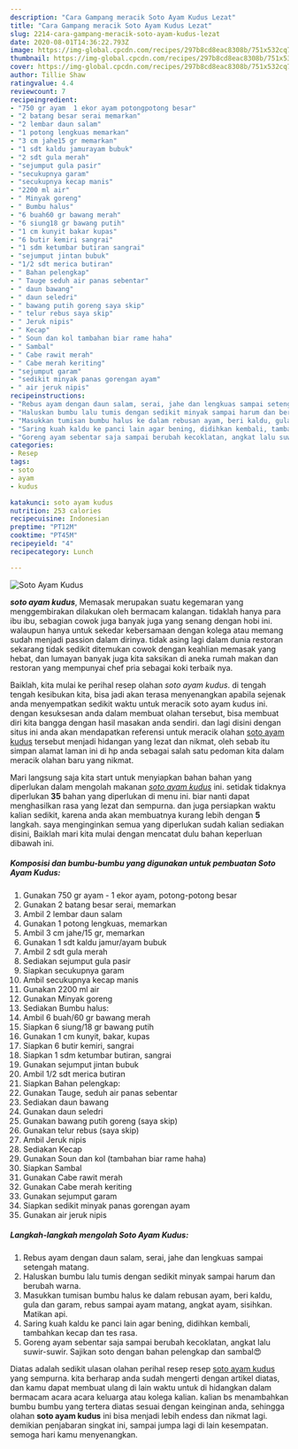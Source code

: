 ```yaml
---
description: "Cara Gampang meracik Soto Ayam Kudus Lezat"
title: "Cara Gampang meracik Soto Ayam Kudus Lezat"
slug: 2214-cara-gampang-meracik-soto-ayam-kudus-lezat
date: 2020-08-01T14:36:22.793Z
image: https://img-global.cpcdn.com/recipes/297b8cd8eac8308b/751x532cq70/soto-ayam-kudus-foto-resep-utama.jpg
thumbnail: https://img-global.cpcdn.com/recipes/297b8cd8eac8308b/751x532cq70/soto-ayam-kudus-foto-resep-utama.jpg
cover: https://img-global.cpcdn.com/recipes/297b8cd8eac8308b/751x532cq70/soto-ayam-kudus-foto-resep-utama.jpg
author: Tillie Shaw
ratingvalue: 4.4
reviewcount: 7
recipeingredient:
- "750 gr ayam  1 ekor ayam potongpotong besar"
- "2 batang besar serai memarkan"
- "2 lembar daun salam"
- "1 potong lengkuas memarkan"
- "3 cm jahe15 gr memarkan"
- "1 sdt kaldu jamurayam bubuk"
- "2 sdt gula merah"
- "sejumput gula pasir"
- "secukupnya garam"
- "secukupnya kecap manis"
- "2200 ml air"
- " Minyak goreng"
- " Bumbu halus"
- "6 buah60 gr bawang merah"
- "6 siung18 gr bawang putih"
- "1 cm kunyit bakar kupas"
- "6 butir kemiri sangrai"
- "1 sdm ketumbar butiran sangrai"
- "sejumput jintan bubuk"
- "1/2 sdt merica butiran"
- " Bahan pelengkap"
- " Tauge seduh air panas sebentar"
- " daun bawang"
- " daun seledri"
- " bawang putih goreng saya skip"
- " telur rebus saya skip"
- " Jeruk nipis"
- " Kecap"
- " Soun dan kol tambahan biar rame haha"
- " Sambal"
- " Cabe rawit merah"
- " Cabe merah keriting"
- "sejumput garam"
- "sedikit minyak panas gorengan ayam"
- " air jeruk nipis"
recipeinstructions:
- "Rebus ayam dengan daun salam, serai, jahe dan lengkuas sampai setengah matang."
- "Haluskan bumbu lalu tumis dengan sedikit minyak sampai harum dan berubah warna."
- "Masukkan tumisan bumbu halus ke dalam rebusan ayam, beri kaldu, gula dan garam, rebus sampai ayam matang, angkat ayam, sisihkan. Matikan api."
- "Saring kuah kaldu ke panci lain agar bening, didihkan kembali, tambahkan kecap dan tes rasa."
- "Goreng ayam sebentar saja sampai berubah kecoklatan, angkat lalu suwir-suwir. Sajikan soto dengan bahan pelengkap dan sambal😍"
categories:
- Resep
tags:
- soto
- ayam
- kudus

katakunci: soto ayam kudus 
nutrition: 253 calories
recipecuisine: Indonesian
preptime: "PT12M"
cooktime: "PT45M"
recipeyield: "4"
recipecategory: Lunch

---
```



![Soto Ayam Kudus](https://img-global.cpcdn.com/recipes/297b8cd8eac8308b/751x532cq70/soto-ayam-kudus-foto-resep-utama.jpg)

<b><i>soto ayam kudus</i></b>, Memasak merupakan suatu kegemaran yang menggembirakan dilakukan oleh bermacam kalangan. tidaklah hanya para ibu ibu, sebagian cowok juga banyak juga yang senang dengan hobi ini. walaupun hanya untuk sekedar kebersamaan dengan kolega atau memang sudah menjadi passion dalam dirinya. tidak asing lagi dalam dunia restoran sekarang tidak sedikit ditemukan cowok dengan keahlian memasak yang hebat, dan lumayan banyak juga kita saksikan di aneka rumah makan dan restoran yang mempunyai chef pria sebagai koki terbaik nya.

Baiklah, kita mulai ke perihal resep olahan <i>soto ayam kudus</i>. di tengah tengah kesibukan kita, bisa jadi akan terasa menyenangkan apabila sejenak anda menyempatkan sedikit waktu untuk meracik soto ayam kudus ini. dengan kesuksesan anda dalam membuat olahan tersebut, bisa membuat diri kita bangga dengan hasil masakan anda sendiri. dan lagi disini dengan situs ini anda akan mendapatkan referensi untuk meracik olahan <u>soto ayam kudus</u> tersebut menjadi hidangan yang lezat dan nikmat, oleh sebab itu simpan alamat laman ini di hp anda sebagai salah satu pedoman kita dalam meracik olahan baru yang nikmat.




Mari langsung saja kita start untuk menyiapkan bahan bahan yang diperlukan dalam mengolah makanan <u><i>soto ayam kudus</i></u> ini. setidak tidaknya diperlukan <b>35</b> bahan yang diperlukan di menu ini. biar nanti dapat menghasilkan rasa yang lezat dan sempurna. dan juga persiapkan waktu kalian sedikit, karena anda akan membuatnya kurang lebih dengan <b>5</b> langkah. saya menginginkan semua yang diperlukan sudah kalian sediakan disini, Baiklah mari kita mulai dengan mencatat dulu bahan keperluan dibawah ini.

<!--inarticleads1-->

##### Komposisi dan bumbu-bumbu yang digunakan untuk pembuatan Soto Ayam Kudus:

1. Gunakan 750 gr ayam - 1 ekor ayam, potong-potong besar
1. Gunakan 2 batang besar serai, memarkan
1. Ambil 2 lembar daun salam
1. Gunakan 1 potong lengkuas, memarkan
1. Ambil 3 cm jahe/15 gr, memarkan
1. Gunakan 1 sdt kaldu jamur/ayam bubuk
1. Ambil 2 sdt gula merah
1. Sediakan sejumput gula pasir
1. Siapkan secukupnya garam
1. Ambil secukupnya kecap manis
1. Gunakan 2200 ml air
1. Gunakan  Minyak goreng
1. Sediakan  Bumbu halus:
1. Ambil 6 buah/60 gr bawang merah
1. Siapkan 6 siung/18 gr bawang putih
1. Gunakan 1 cm kunyit, bakar, kupas
1. Siapkan 6 butir kemiri, sangrai
1. Siapkan 1 sdm ketumbar butiran, sangrai
1. Gunakan sejumput jintan bubuk
1. Ambil 1/2 sdt merica butiran
1. Siapkan  Bahan pelengkap:
1. Gunakan  Tauge, seduh air panas sebentar
1. Sediakan  daun bawang
1. Gunakan  daun seledri
1. Gunakan  bawang putih goreng (saya skip)
1. Gunakan  telur rebus (saya skip)
1. Ambil  Jeruk nipis
1. Sediakan  Kecap
1. Gunakan  Soun dan kol (tambahan biar rame haha)
1. Siapkan  Sambal
1. Gunakan  Cabe rawit merah
1. Gunakan  Cabe merah keriting
1. Gunakan sejumput garam
1. Siapkan sedikit minyak panas gorengan ayam
1. Gunakan  air jeruk nipis




<!--inarticleads2-->

##### Langkah-langkah mengolah Soto Ayam Kudus:

1. Rebus ayam dengan daun salam, serai, jahe dan lengkuas sampai setengah matang.
1. Haluskan bumbu lalu tumis dengan sedikit minyak sampai harum dan berubah warna.
1. Masukkan tumisan bumbu halus ke dalam rebusan ayam, beri kaldu, gula dan garam, rebus sampai ayam matang, angkat ayam, sisihkan. Matikan api.
1. Saring kuah kaldu ke panci lain agar bening, didihkan kembali, tambahkan kecap dan tes rasa.
1. Goreng ayam sebentar saja sampai berubah kecoklatan, angkat lalu suwir-suwir. Sajikan soto dengan bahan pelengkap dan sambal😍




Diatas adalah sedikit ulasan olahan perihal resep resep <u>soto ayam kudus</u> yang sempurna. kita berharap anda sudah mengerti dengan artikel diatas, dan kamu dapat membuat ulang di lain waktu untuk di hidangkan dalam bermacam acara acara keluarga atau kolega kalian. kalian bs menambahkan bumbu bumbu yang tertera diatas sesuai dengan keinginan anda, sehingga olahan <b>soto ayam kudus</b> ini bisa menjadi lebih endess dan nikmat lagi. demikian penjabaran singkat ini, sampai jumpa lagi di lain kesempatan. semoga hari kamu menyenangkan.
